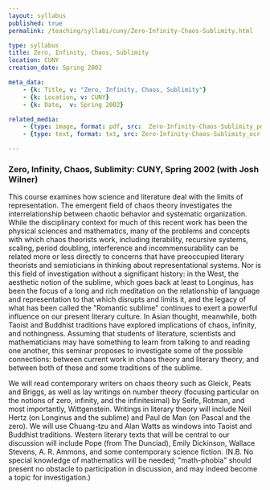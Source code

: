 ```yaml
---
layout: syllabus
published: true
permalink: /teaching/syllabi/cuny/Zero-Infinity-Chaos-Sublimity.html

type: syllabus
title: Zero, Infinity, Chaos, Sublimity
location: CUNY
creation_date: Spring 2002

meta_data:
    - {k: Title, v: "Zero, Infinity, Chaos, Sublimity"}
    - {k: Location, v: CUNY}
    - {k: Date,  v: Spring 2002}

related_media:
    - {type: image, format: pdf, src:  Zero-Infinity-Chaos-Sublimity_pdf.pdf, public: true}
    - {type: text, format: txt, src: Zero-Infinity-Chaos-Sublimity_ocr.txt, public: false}

---
```


### Zero, Infinity, Chaos, Sublimity: CUNY, Spring 2002 (with Josh Wilner)

This course examines how science and literature deal with the limits of representation. The emergent field of chaos theory investigates the interrelationship between chaotic behavior and systematic organization. While the disciplinary context for much of this recent work has been the physical sciences and mathematics, many of the problems and concepts with which chaos theorists work, including iterability, recursive systems, scaling, period doubling, interference and incommensurability can be related more or less directly to concerns that have preoccupied literary theorists and semioticians  in thinking about representational systems. Nor is this field of investigation without a significant history: in the West, the aesthetic notion of the sublime, which goes back at least to Longinus, has been the focus of a long and rich meditation on the relationship of language and representation to that which disrupts and limits it, and the legacy of what has been called the "Romantic sublime" continues to exert a powerful influence on our present literary culture.  In Asian thought, meanwhile, both Taoist and Buddhist traditions have explored implications of chaos, infinity, and nothingness.  Assuming that students of literature, scientists and mathematicians may have something to learn from talking to and reading one another, this seminar proposes to investigate some of the possible  connections: between current work in chaos theory and literary theory, and between both of these and some traditions of the sublime. 

We will read contemporary writers on chaos theory such as Gleick, Peats and Briggs, as well as lay writings on number theory (focusing particular on the notions of zero, infinity, and the infinitesimal) by Seife, Rotman, and most importantly, Wittgenstein. Writings in literary theory will include Neil Hertz (on Longinus and the sublime) and Paul de Man (on Pascal and the zero). We will use Chuang-tzu and Alan Watts as windows into Taoist and Buddhist traditions.  Western literary texts that will be central to our discussion will include Pope (from The Dunciad), Emily Dickinson, Wallace Stevens, A. R. Ammons,  and some contemporary science fiction.   (N.B. No special knowledge of mathematics will be needed; "math-phobia" should present no obstacle to participation in discussion, and may indeed become a topic for investigation.)